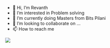 - 👋 Hi, I’m Revanth 
- 👀 I’m interested in Problem solving 
- 🌱 I’m currently doing Masters from Bits Pilani
- 💞️ I’m looking to collaborate on ...
- 📫 How to reach me 
<img src="https://github.com/revanthsai87/github-readme-stats" img>

<!---
revanthsai87/revanthsai87 is a ✨ special ✨ repository because its `README.md` (this file) appears on your GitHub profile.
You can click the Preview link to take a look at your changes.
--->
